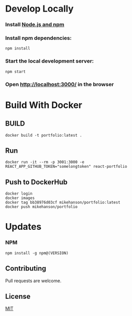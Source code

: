 
# Develop Locally

### Install [Node.js and npm](https://nodejs.org/en/)

### Install npm dependencies:
```
npm install
```
###  Start the local development server:
```        
npm start
```
### Open [http://localhost:3000/](http://localhost:3000/) in the browser

# Build With Docker

## BUILD 
```
docker build -t portfolio:latest .
```
## Run 
```
docker run -it --rm -p 3001:3000 -e REACT_APP_GITHUB_TOKEN="somelongtoken" react-portfolio
```

## Push to DockerHub 
```
docker login
docker images
docker tag bb38976d03cf mikehanson/portfolio:latest
docker push mikehanson/portfolio
```

# Updates 

### NPM 

```
npm install -g npm@(VERSION)
```

## Contributing
Pull requests are welcome. 

## License
[MIT](https://choosealicense.com/licenses/mit/)
